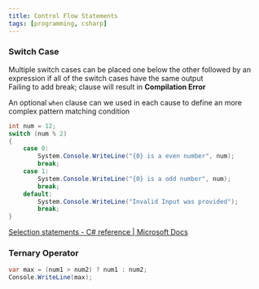 ```yaml
---
title: Control Flow Statements
tags: [programming, csharp]
---
```


### Switch Case

Multiple switch cases can be placed one below the other followed by an expression if all of the switch cases have the same output  
Failing to add break; clause will result in **Compilation Error**

An optional `when` clause can we used in each cause to define an more complex pattern matching condition

````csharp
int num = 12;
switch (num % 2)
{
    case 0:
        System.Console.WriteLine("{0} is a even number", num);
        break;
    case 1:
        System.Console.WriteLine("{0} is a odd number", num);
        break;
    default:
        System.Console.WriteLine("Invalid Input was provided");
        break;
}
````

[Selection statements - C# reference | Microsoft Docs](https://docs.microsoft.com/en-us/dotnet/csharp/language-reference/statements/selection-statements)

### Ternary Operator

````csharp
var max = (num1 > num2) ? num1 : num2;
Console.WriteLine(max);
````